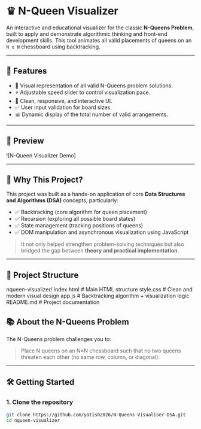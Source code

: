 # ♛ N-Queen Visualizer

An interactive and educational visualizer for the classic **N-Queens Problem**, built to apply and demonstrate algorithmic thinking and front-end development skills. This tool animates all valid placements of queens on an `N x N` chessboard using backtracking.

---

## 🚀 Features

- 🎯 Visual representation of all valid N-Queens problem solutions.
- ⚡ Adjustable speed slider to control visualization pace.
- 👑 Clean, responsive, and interactive UI.
- ✅ User input validation for board sizes.
- 📊 Dynamic display of the total number of valid arrangements.

---

## 📸 Preview

![N-Queen Visualizer Demo]

---

## 🧠 Why This Project?

This project was built as a hands-on application of core **Data Structures and Algorithms (DSA)** concepts, particularly:

- ✅ Backtracking (core algorithm for queen placement)
- ✅ Recursion (exploring all possible board states)
- ✅ State management (tracking positions of queens)
- ✅ DOM manipulation and asynchronous visualization using JavaScript

> It not only helped strengthen problem-solving techniques but also bridged the gap between **theory and practical implementation**.

---

## 📂 Project Structure
nqueen-visualizer/
 index.html # Main HTML structure
 style.css # Clean and modern visual design
 app.js # Backtracking algorithm + visualization logic
 README.md # Project documentation



## 📚 About the N-Queens Problem

The N-Queens problem challenges you to:
> Place N queens on an N×N chessboard such that no two queens threaten each other (no same row, column, or diagonal).

---

## 🛠️ Getting Started

### 1. Clone the repository

```bash
git clone https://github.com/yatish2026/N-Queens-Visualiser-DSA.git
cd nqueen-visualizer
